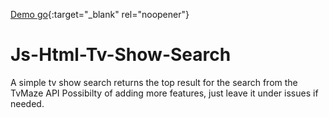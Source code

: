 <a href="https://mmandabes.github.io/Js-Html-Tv-Show-Search/" target="_blank">Demo </a>
[go](https://mmandabes.github.io/Js-Html-Tv-Show-Search/){:target="_blank" rel="noopener"}
# Js-Html-Tv-Show-Search
A simple tv show search
returns the top result for the search from the TvMaze API
Possibilty of adding more features, just leave it under issues if needed.
